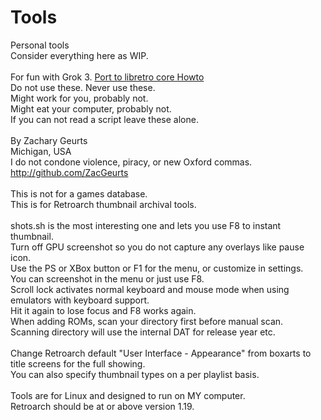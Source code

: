 # Tools
Personal tools<BR />
Consider everything here as WIP.<BR />
<BR />
For fun with Grok 3. <a href="https://zacgeurts.github.io/tools/Port%20libretro%20howto.html">Port to libretro core Howto</a>
<BR />
Do not use these. Never use these.<BR />
Might work for you, probably not.<BR />
Might eat your computer, probably not.<BR />
If you can not read a script leave these alone.<BR />
<BR />
By Zachary Geurts<BR />
Michigan, USA<BR />
I do not condone violence, piracy, or new Oxford commas.<BR />
http://github.com/ZacGeurts<BR />
<BR />
This is not for a games database.<BR />
This is for Retroarch thumbnail archival tools.<BR />
<BR />
shots.sh is the most interesting one and lets you use F8 to instant thumbnail.<BR />
Turn off GPU screenshot so you do not capture any overlays like pause icon.<BR />
Use the PS or XBox button or F1 for the menu, or customize in settings.<BR />
You can screenshot in the menu or just use F8.<BR />
Scroll lock activates normal keyboard and mouse mode when using emulators with keyboard support.<BR />
Hit it again to lose focus and F8 works again.<BR />
When adding ROMs, scan your directory first before manual scan.<BR />
Scanning directory will use the internal DAT for release year etc.<BR />
<BR />
Change Retroarch default "User Interface - Appearance" from boxarts to title screens for the full showing.<BR />
You can also specify thumbnail types on a per playlist basis.<BR />
<BR />
Tools are for Linux and designed to run on MY computer.<BR />
Retroarch should be at or above version 1.19.<BR />
